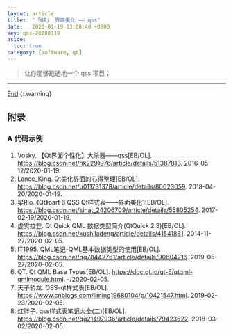 ```yaml
---
layout: article
title:  "「QT」 界面美化 —— qss"
date:   2020-01-19 13:08:40 +0800
key: qss-20200119
aside:
  toc: true
category: [software, qt]
---
```

<span id='head'></span>
>让你能够跑通地一个 qss 项目；    

<!--more-->   

-------------------  
[End](#head)
{:.warning}  

## 附录
### A 代码示例
1. Vosky. 【Qt界面个性化】大杀器——qss[EB/OL]. <https://blog.csdn.net/hk2291976/article/details/51387813>. 2016-05-12/2020-01-19.     
1. Lance_King. Qt美化界面的心得整理[EB/OL]. <https://blog.csdn.net/u011731378/article/details/80023059>. 2018-04-20/2020-01-19.     
1. 梁Rio. 《Qt》part 6 QSS Qt样式表——界面美化1[EB/OL]. <https://blog.csdn.net/sinat_24206709/article/details/55805254>. 2017-02-19/2020-01-19.   
1. 虚实拉登. Qt Quick QML 数据类型简介(QtQuick 2.3)[EB/OL]. <https://blog.csdn.net/xushiladeng/article/details/41541861>. 2014-11-27/2020-02-05.    
1. IT1995. QML笔记-QML基本数据类型的使用[EB/OL]. <https://blog.csdn.net/qq78442761/article/details/90604216>. 2019-05-27/2020-02-05.    
1. QT. Qt QML Base Types[EB/OL]. <https://doc.qt.io/qt-5/qtqml-qmlmodule.html>. -/2020-02-05.    
1. 天子骄龙. QSS-qt样式表[EB/OL]. <https://www.cnblogs.com/liming19680104/p/10421547.html>. 2019-02-23/2020-02-05.    
1. 红胖子. qss样式表笔记大全(二)[EB/OL]. <https://blog.csdn.net/qq21497936/article/details/79423622>. 2018-03-02/2020-02-05.    
